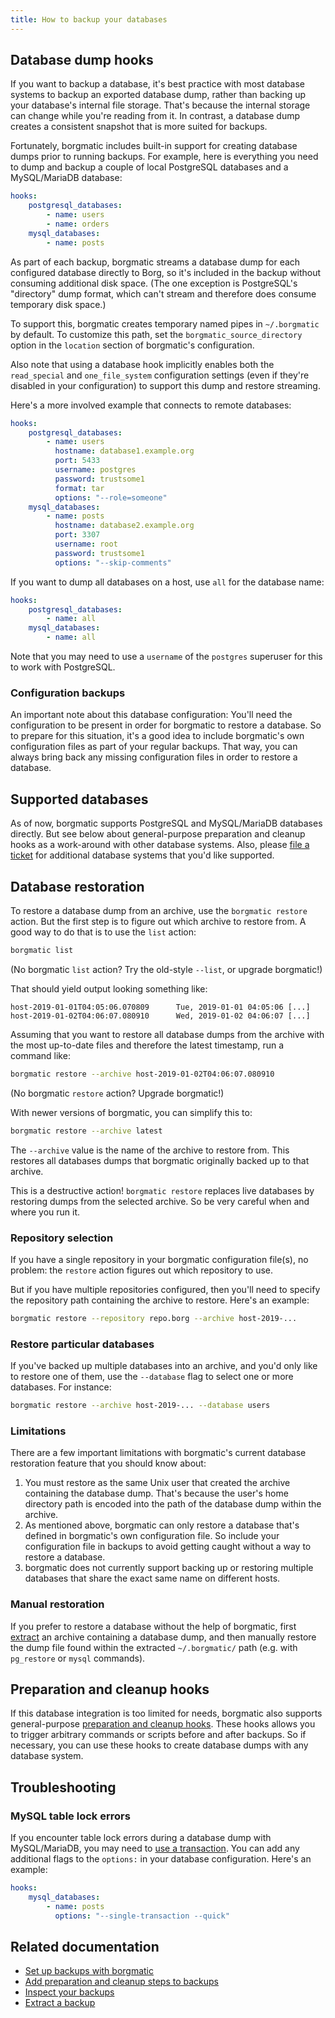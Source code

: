 ```yaml
---
title: How to backup your databases
---
```

## Database dump hooks

If you want to backup a database, it's best practice with most database
systems to backup an exported database dump, rather than backing up your
database's internal file storage. That's because the internal storage can
change while you're reading from it. In contrast, a database dump creates a
consistent snapshot that is more suited for backups.

Fortunately, borgmatic includes built-in support for creating database dumps
prior to running backups. For example, here is everything you need to dump and
backup a couple of local PostgreSQL databases and a MySQL/MariaDB database:

```yaml
hooks:
    postgresql_databases:
        - name: users
        - name: orders
    mysql_databases:
        - name: posts
```

As part of each backup, borgmatic streams a database dump for each configured
database directly to Borg, so it's included in the backup without consuming
additional disk space. (The one exception is PostgreSQL's "directory" dump
format, which can't stream and therefore does consume temporary disk space.)

To support this, borgmatic creates temporary named pipes in `~/.borgmatic` by
default. To customize this path, set the `borgmatic_source_directory` option
in the `location` section of borgmatic's configuration.

Also note that using a database hook implicitly enables both the
`read_special` and `one_file_system` configuration settings (even if they're
disabled in your configuration) to support this dump and restore streaming.

Here's a more involved example that connects to remote databases:

```yaml
hooks:
    postgresql_databases:
        - name: users
          hostname: database1.example.org
          port: 5433
          username: postgres
          password: trustsome1
          format: tar
          options: "--role=someone"
    mysql_databases:
        - name: posts
          hostname: database2.example.org
          port: 3307
          username: root
          password: trustsome1
          options: "--skip-comments"
```

If you want to dump all databases on a host, use `all` for the database name:

```yaml
hooks:
    postgresql_databases:
        - name: all
    mysql_databases:
        - name: all
```

Note that you may need to use a `username` of the `postgres` superuser for
this to work with PostgreSQL.


### Configuration backups

An important note about this database configuration: You'll need the
configuration to be present in order for borgmatic to restore a database. So
to prepare for this situation, it's a good idea to include borgmatic's own
configuration files as part of your regular backups. That way, you can always
bring back any missing configuration files in order to restore a database.


## Supported databases

As of now, borgmatic supports PostgreSQL and MySQL/MariaDB databases
directly. But see below about general-purpose preparation and cleanup hooks as
a work-around with other database systems. Also, please [file a
ticket](https://torsion.org/borgmatic/#issues) for additional database systems
that you'd like supported.


## Database restoration

To restore a database dump from an archive, use the `borgmatic restore`
action. But the first step is to figure out which archive to restore from. A
good way to do that is to use the `list` action:

```bash
borgmatic list
```

(No borgmatic `list` action? Try the old-style `--list`, or upgrade
borgmatic!)

That should yield output looking something like:

```text
host-2019-01-01T04:05:06.070809      Tue, 2019-01-01 04:05:06 [...]
host-2019-01-02T04:06:07.080910      Wed, 2019-01-02 04:06:07 [...]
```

Assuming that you want to restore all database dumps from the archive with the
most up-to-date files and therefore the latest timestamp, run a command like:

```bash
borgmatic restore --archive host-2019-01-02T04:06:07.080910
```

(No borgmatic `restore` action? Upgrade borgmatic!)

With newer versions of borgmatic, you can simplify this to:

```bash
borgmatic restore --archive latest
```

The `--archive` value is the name of the archive to restore from. This
restores all databases dumps that borgmatic originally backed up to that
archive.

This is a destructive action! `borgmatic restore` replaces live databases by
restoring dumps from the selected archive. So be very careful when and where
you run it.


### Repository selection

If you have a single repository in your borgmatic configuration file(s), no
problem: the `restore` action figures out which repository to use.

But if you have multiple repositories configured, then you'll need to specify
the repository path containing the archive to restore. Here's an example:

```bash
borgmatic restore --repository repo.borg --archive host-2019-...
```

### Restore particular databases

If you've backed up multiple databases into an archive, and you'd only like to
restore one of them, use the `--database` flag to select one or more
databases. For instance:

```bash
borgmatic restore --archive host-2019-... --database users
```

### Limitations

There are a few important limitations with borgmatic's current database
restoration feature that you should know about:

1. You must restore as the same Unix user that created the archive containing
the database dump. That's because the user's home directory path is encoded
into the path of the database dump within the archive.
2. As mentioned above, borgmatic can only restore a database that's defined in
borgmatic's own configuration file. So include your configuration file in
backups to avoid getting caught without a way to restore a database.
3. borgmatic does not currently support backing up or restoring multiple
databases that share the exact same name on different hosts.


### Manual restoration

If you prefer to restore a database without the help of borgmatic, first
[extract](https://torsion.org/borgmatic/docs/how-to/extract-a-backup/) an
archive containing a database dump, and then manually restore the dump file
found within the extracted `~/.borgmatic/` path (e.g. with `pg_restore` or
`mysql` commands).


## Preparation and cleanup hooks

If this database integration is too limited for needs, borgmatic also supports
general-purpose [preparation and cleanup
hooks](https://torsion.org/borgmatic/docs/how-to/add-preparation-and-cleanup-steps-to-backups/).
These hooks allows you to trigger arbitrary commands or scripts before and
after backups. So if necessary, you can use these hooks to create database
dumps with any database system.


## Troubleshooting

### MySQL table lock errors

If you encounter table lock errors during a database dump with MySQL/MariaDB,
you may need to [use a
transaction](https://dev.mysql.com/doc/refman/8.0/en/mysqldump.html#option_mysqldump_single-transaction).
You can add any additional flags to the `options:` in your database
configuration. Here's an example:

```yaml
hooks:
    mysql_databases:
        - name: posts
          options: "--single-transaction --quick"
```


## Related documentation

 * [Set up backups with borgmatic](https://torsion.org/borgmatic/docs/how-to/set-up-backups/)
 * [Add preparation and cleanup steps to backups](https://torsion.org/borgmatic/docs/how-to/add-preparation-and-cleanup-steps-to-backups/)
 * [Inspect your backups](https://torsion.org/borgmatic/docs/how-to/inspect-your-backups/)
 * [Extract a backup](https://torsion.org/borgmatic/docs/how-to/extract-a-backup/)

